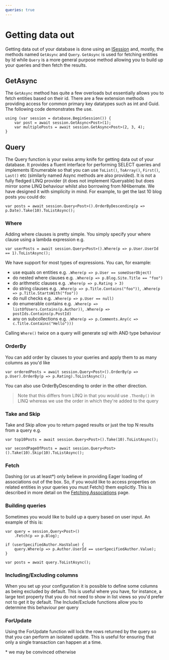 ```yaml
---
queries: true
---
```


# Getting data out

Getting data out of your database is done using an [ISession](sessions) and, mostly,
 the methods named `GetAsync` and `Query`. `GetAsync` is used for fetching
entities by Id while `Query` is a more general purpose method allowing you to build up your
 queries and then fetch the results.

GetAsync
------------------

The `GetAsync` method has quite a few overloads but essentially allows you to fetch entities based on their id.
 There are a few extension methods providing access for common primary key datatypes such
 as int and Guid. The following code demonstrates the use.

    using (var session = database.BeginSession()) {
        var post = await session.GetAsync<Post>(1);
        var multiplePosts = await session.GetAsync<Post>(2, 3, 4);
    }

Query
-------------------

The Query function is your swiss army knife for getting data out of your database.
 It provides a fluent interface for performing SELECT queries and implements
 IEnumerable<T> so that you can use `ToList()`, `ToArray()`, `First()`, `Last()` etc (similarly named Async methods are also provided).
 It is not a fully fledged LINQ provider (it does not implement IQueryable) but does mirror some LINQ behaviour
 whilst also borrowing from NHibernate. We have designed it with simplicity
 in mind. For example, to get the last 10 blog posts you could do:

    var posts = await session.Query<Post>().OrderByDescending(p => p.Date).Take(10).ToListAsync();

### Where

Adding where clauses is pretty simple. You simply specify your where clause using a lambda expression e.g.

    var userPosts = await session.Query<Post>().Where(p => p.User.UserId == 1).ToListAsync();

 We have support for most types of expressions. You can, for example:

* use equals on entities e.g. `.Where(p => p.User == someUserObject)`
* do nested where clauses e.g. `.Where(p => p.Blog.Site.Title == "foo")`
* do arithmetic clauses e.g. `.Where(p => p.Rating > 3)`
* do string clauses e.g. `.Where(p => p.Title.Contains("foo"))`, `.Where(p => p.Title.StartsWith("foo"))`
* do null checks e.g. `.Where(p => p.User == null)`
* do enumerable contains e.g. `.Where(p => listOfUsers.Contains(p.Author))`, `.Where(p => postIds.Contains(p.PostId)`
* any on subcollections e.g. `.Where(p => p.Comments.Any(c => c.Title.Contains("Hello")))`

Calling `Where()` twice on a query will generate sql with AND type behaviour

### OrderBy

You can add order by clauses to your queries and apply them to as many columns as you'd like

    var orderedPosts = await session.Query<Post>().OrderBy(p => p.User).OrderBy(p => p.Rating).ToListAsync();

You can also use OrderByDescending to order in the other direction. 

> Note that this differs from LINQ in that you would use `.ThenBy()` in LINQ whereas we use the order in which they're added to the query

### Take and Skip

Take and Skip allow you to return paged results or just the top N results from a query e.g.

    var top10Posts = await session.Query<Post>().Take(10).ToListAsync();

    var secondPageOfPosts = await session.Query<Post>().Take(10).Skip(10).ToListAsync();

### Fetch

Dashing (or us at least*) only believe in providing Eager loading of associations out of the box.
So, if you would like to access properties on related entities in your queries you must Fetch() them explicitly. 
This is described in more detail on the [Fetching Associations](fetching-associations) page.

### Building queries

Sometimes you would like to build up a query based on user input. An example of this is:

```
var query = session.Query<Post>()
	.Fetch(p => p.Blog);
	
if (userSpecifiedAuthor.HasValue) {
	query.Where(p => p.Author.UserId == userSpecifiedAuthor.Value);
}

var posts = await query.ToListAsync();
```

### Including/Excluding columns

When you set up your configuration it is possible to define some columns as being excluded by
 default. This is useful where you have, for instance, a large text property that you do not
 need to show in list views so you'd prefer not to get it by default. The Include/Exclude 
functions allow you to determine this behaviour per query

### ForUpdate

Using the ForUpdate function will lock the rows returned by the query so that you can perform an isolated update. This is useful for ensuring that only a single transaction can happen at a time.

\* we may be convinced otherwise